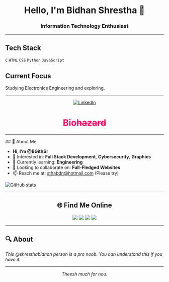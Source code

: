 <div align="center">
  
# Hello, I'm Bidhan Shrestha 👋

### Information Technology Enthusiast

</div>

---


## Tech Stack

`C` `HTML` `CSS` `Python` `JavaScript`

## Current Focus

Studying Electronics Engineering and exploring.

---

<div align="center">
  


[![LinkedIn](https://img.shields.io/badge/LinkedIn-%230077B5.svg?logo=linkedin&logoColor=white)](https://linkedin.com/in/shresthabidhan)

</div>


<div align="center">
  <h1 style="color: #ff0066;">Bio<s>hazard</s> </h1>
</div>

---
<div bgcolor="red">
## 👋 About Me

- **Hi, I’m @BGithS!**
- 👀 Interested in: **Full Stack Development**, **Cybersecurity**, **Graphics**
- 🌱 Currently learning: **Engineering**
- 💞️ Looking to collaborate on: **Full-Fledged Websites**
- 📫 Reach me at: [sthabdn@hotmail.com](mailto:sthabdn@hotmail.com) (Please try)
</div>

[![GitHub stats](https://github-readme-stats.vercel.app/api?username=shresthabidhan&show_icons=true&theme=tokyonight&hide_border=true&count_private=true&hide_title=true)](https://github.com/shresthabidhan)

---

<div align="center">
  <h2>🌐 Find Me Online</h2>
  <a href="https://bit.ly/3bkAEry"><img src="https://img.shields.io/badge/YouTube-Channel-red?style=for-the-badge&logo=youtube"></a>
  <a href="https://bit.ly/3KyK7Lk"><img src="https://img.shields.io/badge/Blogspot-Blog-orange?style=for-the-badge&logo=blogger"></a>
  <a href="https://bit.ly/3CganGS"><img src="https://img.shields.io/badge/WordPress-Site-blue?style=for-the-badge&logo=wordpress"></a>
  <a href="https://b62s.glitch.me"><img src="https://img.shields.io/badge/More-Links-purple?style=for-the-badge&logo=linktree"></a>
</div>

---



## 🔍 About

*This @shresthabidhan person is a pro noob. You can understand this if you have it.*

---

<div align="center">
  <em>Theesh much for nou.</em>
</div>
</body>
